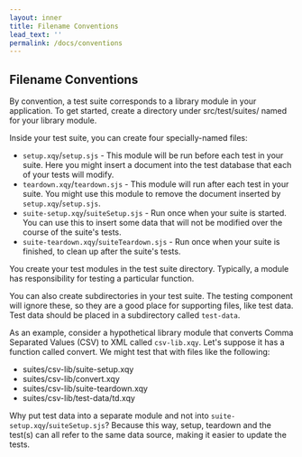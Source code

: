 ```yaml
---
layout: inner
title: Filename Conventions
lead_text: ''
permalink: /docs/conventions
---
```


## Filename Conventions
By convention, a test suite corresponds to a library module in your application. To get started, create a directory 
under src/test/suites/ named for your library module. 

Inside your test suite, you can create four specially-named files: 
* `setup.xqy`/`setup.sjs` - This module will be run before each test in your suite. Here you might insert a document 
into the test database that each of your tests will modify. 
* `teardown.xqy`/`teardown.sjs` - This module will run after each test in your suite. You might use this module to 
remove the document inserted by `setup.xqy`/`setup.sjs`. 
* `suite-setup.xqy`/`suiteSetup.sjs` - Run once when your suite is started. You can use this to insert some data that 
will not be modified over the course of the suite's tests. 
* `suite-teardown.xqy`/`suiteTeardown.sjs` - Run once when your suite is finished, to clean up after the suite's tests. 

You create your test modules in the test suite directory. Typically, a module has responsibility for testing a 
particular function. 

You can also create subdirectories in your test suite. The testing component will ignore these, so they are a good 
place for supporting files, like test data. Test data should be placed in a subdirectory called `test-data`.

As an example, consider a hypothetical library module that converts Comma Separated Values (CSV) to XML called 
`csv-lib.xqy`. Let's suppose it has a function called convert. We might test that with files like the following:

* suites/csv-lib/suite-setup.xqy
* suites/csv-lib/convert.xqy
* suites/csv-lib/suite-teardown.xqy
* suites/csv-lib/test-data/td.xqy

Why put test data into a separate module and not into `suite-setup.xqy`/`suiteSetup.sjs`? Because this way, setup, teardown and the test(s) can all refer to the same data source, making it easier to update the tests. 

